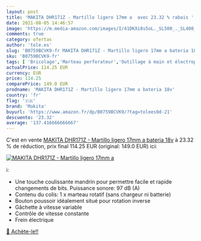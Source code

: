 ```yaml
---
layout: post
title: 'MAKITA DHR171Z - Martillo ligero 17mm a  avec 23.32 % rabais '
date: 2021-08-05 14:46:57
image: 'https://m.media-amazon.com/images/I/41DKXi8s5oL._SL500_._SL400_.jpg'
comments: true
category: ofertas
author: 'tole.es'
slug: 'B0759BCVK9-fr MAKITA DHR171Z - Martillo ligero 17mm a bateria 18v'
sku: 'B0759BCVK9-fr'
tags: [ 'Bricolage','Marteau perforateur','Outillage à main et électroportatif','Outillage électroportatif','Perceuses','makita', ]
actualPrice: 114.25 EUR
currency: EUR
price: 114.25
comparePrice: 149.0 EUR
prodname: 'MAKITA DHR171Z - Martillo ligero 17mm a bateria 18v'
country: 'fr'
flag: '🇫🇷'
brand: 'Makita'
buyurl: 'https://www.amazon.fr/dp/B0759BCVK9/?tag=tolees0d-21'
descuento: '23.32'
average: '137.416666666667'
---
```


C'est en vente [MAKITA DHR171Z - Martillo ligero 17mm a bateria 18v](https://www.amazon.fr/dp/B0759BCVK9/?tag=tolees0d-21)  à  23.32 % de réduction, prix final  114.25 EUR (original: 149.0 EUR) ici:

[![MAKITA DHR171Z - Martillo ligero 17mm a ](https://m.media-amazon.com/images/I/41DKXi8s5oL._SL500_._SL400_.jpg)](https://www.amazon.fr/dp/B0759BCVK9/?tag=tolees0d-21)

ℹ️:

- Une touche coulissante mandrin pour permettre facile et rapide changements de bits. Puissance sonore: 97 dB (A)
- Contenu du colis: 1 x marteau rotatif (sans chargeur ni batterie)
- Bouton poussoir idéalement situé pour rotation inverse
- Gâchette à vitesse variable
- Contrôle de vitesse constante
- Frein électrique

[🛒 Achète-le!!](https://www.amazon.fr/dp/B0759BCVK9/?tag=tolees0d-21)
